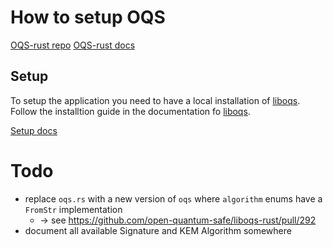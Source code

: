 # How to setup OQS

[OQS-rust repo](https://github.com/open-quantum-safe/liboqs-rust)
[OQS-rust docs](https://docs.rs/oqs/0.11.0)

## Setup
To setup the application you need to have a local installation of [liboqs](https://github.com/open-quantum-safe/liboqs). Follow the installtion guide in the documentation fo [liboqs](https://github.com/open-quantum-safe/liboqs).

[Setup docs](https://openquantumsafe.org/liboqs/getting-started.html)

# Todo
- replace `oqs.rs` with a new version of `oqs` where `algorithm` enums have a `FromStr` implementation
    - $\to$ see https://github.com/open-quantum-safe/liboqs-rust/pull/292
-  document all available Signature and KEM Algorithm somewhere